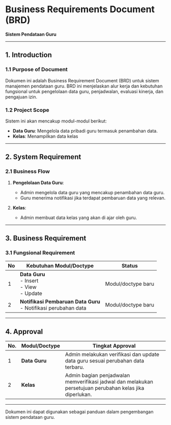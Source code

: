 # **Business Requirements Document (BRD)**  
**Sistem Pendataan Guru**

---

## **1. Introduction**

### 1.1 Purpose of Document
Dokumen ini adalah Business Requirement Document (BRD) untuk sistem manajemen pendataan guru. BRD ini menjelaskan alur kerja dan kebutuhan fungsional untuk pengelolaan data guru, penjadwalan, evaluasi kinerja, dan pengajuan izin.

### 1.2 Project Scope
Sistem ini akan mencakup modul-modul berikut:
- **Data Guru**: Mengelola data pribadi guru termasuk penambahan data.
- **Kelas**: Menampilkan data kelas

---

## **2. System Requirement**

### 2.1 Business Flow

1. **Pengelolaan Data Guru**:
   - Admin mengelola data guru yang mencakup penambahan data guru.
   - Guru menerima notifikasi jika terdapat pembaruan data yang relevan.

2. **Kelas**:
   - Admin membuat data kelas yang akan di ajar oleh guru.


---

## **3. Business Requirement**

### 3.1 Fungsional Requirement

| No | Kebutuhan Modul/Doctype                              | Status             |
|----|------------------------------------------------------|--------------------|
| 1  | **Data Guru**<br>- Insert<br>- View<br>- Update<br> | Modul/doctype baru |
| 2  | **Notifikasi Pembaruan Data Guru**<br>- Notifikasi perubahan data | Modul/doctype baru |


---

## **4. Approval**

| No. | Modul/Doctype          | Tingkat Approval                                                                 |
|-----|-------------------------|----------------------------------------------------------------------------------|
| 1   | **Data Guru**           | Admin melakukan verifikasi dan update data guru sesuai perubahan data terbaru.    |
| 2   | **Kelas**               | Admin bagian penjadwalan memverifikasi jadwal dan melakukan persetujuan perubahan kelas jika diperlukan. |
---

Dokumen ini dapat digunakan sebagai panduan dalam pengembangan sistem pendataan guru.
